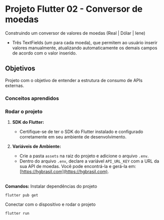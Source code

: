 # Projeto Flutter 02 - Conversor de moedas
Construindo um conversor de valores de moedas (Real | Dólar | Iene)
- Três TextFields (um para cada moeda), que permitem ao usuário inserir valores manualmente, atualizando automaticamente os demais campos de acordo com o valor inserido.

## Objetivos 
Projeto com o objetivo de entender a estrutura de consumo de APIs externas.

### Conceitos aprendidos 

### Rodar o projeto 
1. **SDK do Flutter:**
   - Certifique-se de ter o SDK do Flutter instalado e configurado corretamente em seu ambiente de desenvolvimento.

2. **Variáveis de Ambiente:**
    - Crie a pasta `assets` na raiz do projeto e adicione o arquivo `.env`.
    - Dentro do arquivo `.env`, declare a variável `API_URL_KEY` com a URL da sua API de moedas. Você pode encontrá-la e gerá-la em: [https://hgbrasil.com](https://hgbrasil.com).

   <br>

<b>Comandos:</b> 
Instalar dependências do projeto 

``` flutter pub get ``` 

Conectar com o dispositivo e rodar o projeto 

``` flutter run ```